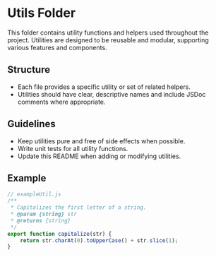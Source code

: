 # Utils Folder

This folder contains utility functions and helpers used throughout the project. Utilities are designed to be reusable and modular, supporting various features and components.

## Structure

- Each file provides a specific utility or set of related helpers.
- Utilities should have clear, descriptive names and include JSDoc comments where appropriate.

## Guidelines

- Keep utilities pure and free of side effects when possible.
- Write unit tests for all utility functions.
- Update this README when adding or modifying utilities.

## Example

```js
// exampleUtil.js
/**
 * Capitalizes the first letter of a string.
 * @param {string} str
 * @returns {string}
 */
export function capitalize(str) {
    return str.charAt(0).toUpperCase() + str.slice(1);
}
```